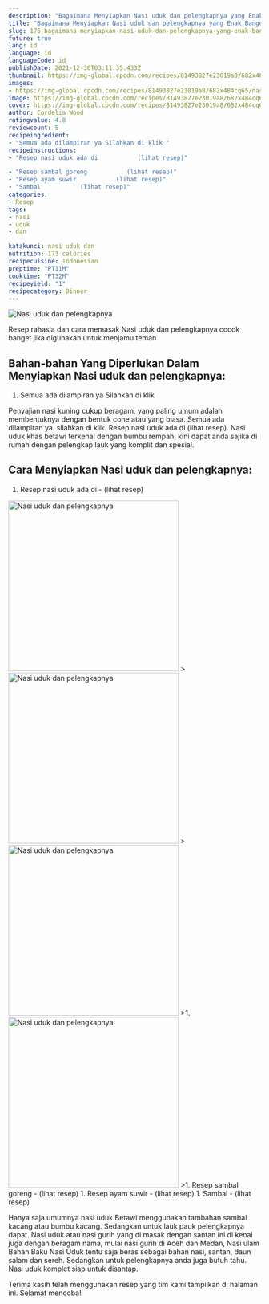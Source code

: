 ```yaml
---
description: "Bagaimana Menyiapkan Nasi uduk dan pelengkapnya yang Enak Banget"
title: "Bagaimana Menyiapkan Nasi uduk dan pelengkapnya yang Enak Banget"
slug: 176-bagaimana-menyiapkan-nasi-uduk-dan-pelengkapnya-yang-enak-banget
future: true
lang: id
language: id
languageCode: id
publishDate: 2021-12-30T03:11:35.433Z 
thumbnail: https://img-global.cpcdn.com/recipes/81493827e23019a8/682x484cq65/nasi-uduk-dan-pelengkapnya-foto-resep-utama.webp
images:
- https://img-global.cpcdn.com/recipes/81493827e23019a8/682x484cq65/nasi-uduk-dan-pelengkapnya-foto-resep-utama.webp
image: https://img-global.cpcdn.com/recipes/81493827e23019a8/682x484cq65/nasi-uduk-dan-pelengkapnya-foto-resep-utama.webp
cover: https://img-global.cpcdn.com/recipes/81493827e23019a8/682x484cq65/nasi-uduk-dan-pelengkapnya-foto-resep-utama.webp
author: Cordelia Wood
ratingvalue: 4.8
reviewcount: 5
recipeingredient:
- "Semua ada dilampiran ya Silahkan di klik "
recipeinstructions:
- "Resep nasi uduk ada di           (lihat resep)"

- "Resep sambal goreng           (lihat resep)"
- "Resep ayam suwir           (lihat resep)"
- "Sambal           (lihat resep)"
categories:
- Resep
tags:
- nasi
- uduk
- dan

katakunci: nasi uduk dan 
nutrition: 173 calories
recipecuisine: Indonesian
preptime: "PT11M"
cooktime: "PT32M"
recipeyield: "1"
recipecategory: Dinner
---
```



![Nasi uduk dan pelengkapnya](https://img-global.cpcdn.com/recipes/81493827e23019a8/682x484cq65/nasi-uduk-dan-pelengkapnya-foto-resep-utama.webp)

Resep rahasia dan cara memasak  Nasi uduk dan pelengkapnya cocok banget jika digunakan untuk menjamu teman

<!--inarticleads1-->

## Bahan-bahan Yang Diperlukan Dalam Menyiapkan Nasi uduk dan pelengkapnya:

1. Semua ada dilampiran ya Silahkan di klik 

Penyajian nasi kuning cukup beragam, yang paling umum adalah membentuknya dengan bentuk cone atau yang biasa. Semua ada dilampiran ya. silahkan di klik. Resep nasi uduk ada di (lihat resep). Nasi uduk khas betawi terkenal dengan bumbu rempah, kini dapat anda sajika di rumah dengan pelengkap lauk yang komplit dan spesial. 

<!--inarticleads2-->

## Cara Menyiapkan Nasi uduk dan pelengkapnya:

1. Resep nasi uduk ada di -           (lihat resep)
<img class="lazyload" data-src="https://img-global.cpcdn.com/steps/8dda06989469d6aa/160x128cq70/nasi-uduk-dan-pelengkapnya-langkah-memasak-1-foto.webp" alt="Nasi uduk dan pelengkapnya" width="340" height="340">
><img class="lazyload" data-src="https://img-global.cpcdn.com/steps/28edf5e79169d23b/160x128cq70/nasi-uduk-dan-pelengkapnya-langkah-memasak-1-foto.webp" alt="Nasi uduk dan pelengkapnya" width="340" height="340">
><img class="lazyload" data-src="https://img-global.cpcdn.com/steps/6214aac92f75e954/160x128cq70/nasi-uduk-dan-pelengkapnya-langkah-memasak-1-foto.webp" alt="Nasi uduk dan pelengkapnya" width="340" height="340">
>1. 
<img class="lazyload" data-src="https://img-global.cpcdn.com/steps/6005c93bba8355d5/160x128cq70/nasi-uduk-dan-pelengkapnya-langkah-memasak-2-foto.webp" alt="Nasi uduk dan pelengkapnya" width="340" height="340">
>1. Resep sambal goreng -           (lihat resep)
1. Resep ayam suwir -           (lihat resep)
1. Sambal -           (lihat resep)


Hanya saja umumnya nasi uduk Betawi menggunakan tambahan sambal kacang atau bumbu kacang. Sedangkan untuk lauk pauk pelengkapnya dapat. Nasi uduk atau nasi gurih yang di masak dengan santan ini di kenal juga dengan beragam nama, mulai nasi gurih di Aceh dan Medan, Nasi ulam Bahan Baku Nasi Uduk tentu saja beras sebagai bahan nasi, santan, daun salam dan sereh. Sedangkan untuk pelengkapnya anda juga butuh tahu. Nasi uduk komplet siap untuk disantap. 

Terima kasih telah menggunakan resep yang tim kami tampilkan di halaman ini. Selamat mencoba!
